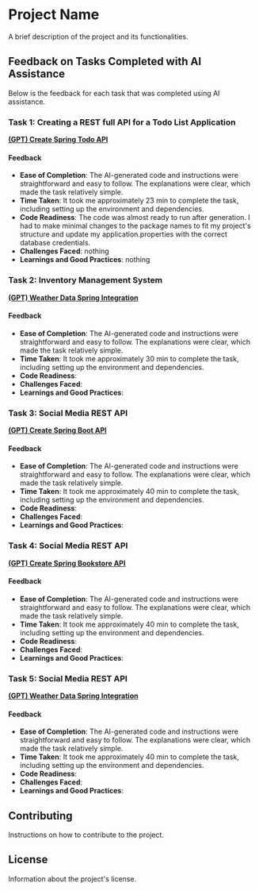 # Project Name

A brief description of the project and its functionalities.

## Feedback on Tasks Completed with AI Assistance

Below is the feedback for each task that was completed using AI assistance.

### Task 1: Creating a REST full API for a Todo List Application
__[(GPT) Create Spring Todo API](https://chat.openai.com/share/5a8d1926-ee3a-4271-9632-cd62f3f8fe9d)__

#### Feedback

- **Ease of Completion**: The AI-generated code and instructions were straightforward and easy to follow. The explanations were clear, which made the task relatively simple.
- **Time Taken**: It took me approximately 23 min to complete the task, including setting up the environment and dependencies.
- **Code Readiness**: The code was almost ready to run after generation. I had to make minimal changes to the package names to fit my project's structure and update my application.properties with the correct database credentials.
- **Challenges Faced**: nothing
- **Learnings and Good Practices**: nothing

### Task 2: Inventory Management System
__[(GPT) Weather Data Spring Integration](https://chat.openai.com/share/9989ab35-7720-4685-96af-8a09ea61df31)__

#### Feedback

- **Ease of Completion**: The AI-generated code and instructions were straightforward and easy to follow. The explanations were clear, which made the task relatively simple.
- **Time Taken**: It took me approximately 30 min to complete the task, including setting up the environment and dependencies.
- **Code Readiness**:
- **Challenges Faced**:
- **Learnings and Good Practices**:


### Task 3: Social Media REST API
__[(GPT) Create Spring Boot API](https://chat.openai.com/share/96ed1c32-ea88-42fe-aeda-8e375c148da4)__

#### Feedback

- **Ease of Completion**: The AI-generated code and instructions were straightforward and easy to follow. The explanations were clear, which made the task relatively simple.
- **Time Taken**: It took me approximately 40 min to complete the task, including setting up the environment and dependencies.
- **Code Readiness**:
- **Challenges Faced**:
- **Learnings and Good Practices**:


### Task 4: Social Media REST API
__[(GPT) Create Spring Bookstore API ](https://chat.openai.com/share/3543a0a7-fce8-40fa-bd5f-bad35965166b)__

#### Feedback

- **Ease of Completion**: The AI-generated code and instructions were straightforward and easy to follow. The explanations were clear, which made the task relatively simple.
- **Time Taken**: It took me approximately 40 min to complete the task, including setting up the environment and dependencies.
- **Code Readiness**:
- **Challenges Faced**:
- **Learnings and Good Practices**:



### Task 5: Social Media REST API

__[(GPT) Weather Data Spring Integration](https://chat.openai.com/share/d48c2591-f187-479c-b6a7-1ee6e02c7427)__


#### Feedback

- **Ease of Completion**: The AI-generated code and instructions were straightforward and easy to follow. The explanations were clear, which made the task relatively simple.
- **Time Taken**: It took me approximately 40 min to complete the task, including setting up the environment and dependencies.
- **Code Readiness**:
- **Challenges Faced**:
- **Learnings and Good Practices**:



<!-- Repeat the structure above for each task -->

## Contributing

Instructions on how to contribute to the project.

## License

Information about the project's license.
